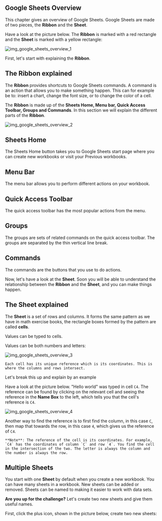 Google Sheets Overview
---


This chapter gives an overview of Google Sheets. Google Sheets are made of two pieces, the **Ribbon** and the **Sheet**.

Have a look at the picture below. The **Ribbon** is marked with a red rectangle and the **Sheet** is marked with a yellow rectangle:


![img_google_sheets_overview_1](https://user-images.githubusercontent.com/47166768/191905519-d722ba8a-cc30-43c5-a433-97335a8a1506.png)



First, let's start with explaining the **Ribbon**.


The Ribbon explained
---
The **Ribbon** provides shortcuts to Google Sheets commands. A command is an action that allows you to make something happen. This can for example be to: insert a chart, change the font size, or to change the color of a cell.

The **Ribbon** is made up of the **Sheets Home, Menu bar, Quick Access Toolbar, Groups and Commands**. In this section we will explain the different parts of the **Ribbon**.

![img_google_sheets_overview_2](https://user-images.githubusercontent.com/47166768/191905776-963b9928-648c-4691-923a-e8c1e724f7d0.png)


Sheets Home
---
The Sheets Home button takes you to Google Sheets start page where you can create new workbooks or visit your Previous workbooks.

Menu Bar
---
The menu bar allows you to perform different actions on your workbook.

Quick Access Toolbar
---
The quick access toolbar has the most popular actions from the menu.

Groups
---
The groups are sets of related commands on the quick access toolbar. The groups are separated by the thin vertical line break.

Commands
---
The commands are the buttons that you use to do actions.

Now, let's have a look at the **Sheet**. Soon you will be able to understand the relationship between the **Ribbon** and the **Sheet**, and you can make things happen.



The Sheet explained
---
The **Sheet** is a set of rows and columns. It forms the same pattern as we have in math exercise books, the rectangle boxes formed by the pattern are called **cells**.

Values can be typed to cells.

Values can be both numbers and letters:


![img_google_sheets_overview_3](https://user-images.githubusercontent.com/47166768/191906138-47492975-2af0-4e91-82b2-296dc317decc.png)

```
Each cell has its unique reference which is its coordinates. This is where the columns and rows intersect.
```

Let's break this up and explain by an example

Have a look at the picture below. "Hello world" was typed in cell `C4`. The reference can be found by clicking on the relevant cell and seeing the reference in the **Name Box** to the left, which tells you that the cell's reference is `C4`.


![img_google_sheets_overview_4](https://user-images.githubusercontent.com/47166768/191906333-c2d6f043-262f-434f-86f1-48e5def4bb93.png)


Another way to find the reference is to first find the column, in this case `C`, then map that towards the row, in this case `4`, which gives us the reference of `C4`.

```
**Note**: The reference of the cell is its coordinates. For example, `C4` has the coordinates of column `C` and row `4`. You find the cell in the intersection of the two. The letter is always the column and the number is always the row.
```


Multiple Sheets
---
You start with one **Sheet** by default when you create a new workbook. You can have many sheets in a workbook. New sheets can be added or removed. Sheets can be named to making it easier to work with data sets.

**Are you up for the challenge?** Let's create two new sheets and give them useful names.

First, click the plus icon, shown in the picture below, create two new sheets:


